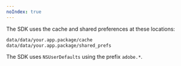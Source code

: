 ```yaml
---
noIndex: true
---
```


<Variant platform="android" repeat="2"/>

The SDK uses the cache and shared preferences at these locations:

```bash
data/data/your.app.package/cache
data/data/your.app.package/shared_prefs
```

<Variant platform="ios" repeat="1"/>

The SDK uses `NSUserDefaults` using the prefix `adobe.*`.
